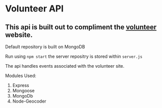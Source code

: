 # Volunteer API

This api is built out to compliment the [volunteer](https://github.com/MikhailHusyev/VolunteerSite) website.  
---
Default repository is built on MongoDB  

Run using `npm start` the server repositry is stored within `server.js`  

The api handles events associated with the volunteer site.

Modules Used:
1. Express
2. Mongoose
3. MongoDb
4. Node-Geocoder